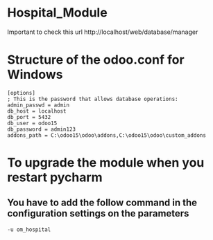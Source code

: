 # Hospital_Module

Important to check this url http://localhost/web/database/manager

# Structure of the odoo.conf for Windows

    [options]
    ; This is the password that allows database operations:
    admin_passwd = admin
    db_host = localhost
    db_port = 5432
    db_user = odoo15
    db_password = admin123
    addons_path = C:\odoo15\odoo\addons,C:\odoo15\odoo\custom_addons
    
# To upgrade the module when you restart pycharm
## You have to add the follow command in the configuration settings on the parameters
    -u om_hospital
    
